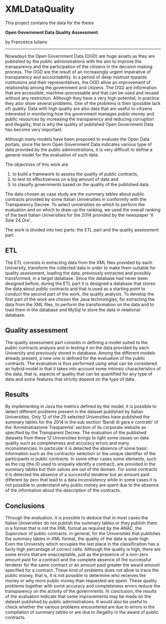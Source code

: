 # XMLDataQuality

This project contains the data for the thesis 

**Open Government Data Quality Assessment**

by Francesca Iuliano

---

Nowadays the Open Government Data (OGD) are huge assets as they are published by the public administrations with the aim to improve the transparency and the participation of the citizens in the decision making process. The OGD are the result of an increasingly urgent imperative of transparency and accountability. In a period of deep mistrust towards institutions and their representatives, the OGD allow an improvement of relationship among the government and citizens. The OGD are information that are accessible, machine-processable and that can be used and reused without any restriction.  Although they have a very high potential, in practice they also show several problems. One of the problems is their (possible lack of) quality.  Data with high quality are also data that are useful to citizens interested in monitoring how the government manages public money and public resources by increasing the transparency and reducing corruption and illegality, that is why the quality of published Open Government Data has become very important. 

Although many models have been proposed to evaluate the Open Data portals, since the term Open Government Data indicates various type of data provided by the public administrations, it is very difficult to define a general model for the evaluation of such data.

The objectives of this work are 

1.	to build a framework to assess the quality of public contracts, 
2.	to test its effectiveness on a big amount of data and 
3.	to classify governments based on the quality of the published data. 

The data chosen as case study are the summary tables about public contracts provided by some Italian Universities in conformity with the Transparency Decree. To select universities on which to perform the evaluation and on which to draw up the ranking, we used the overall ranking of the best Italian Universities for the 2014 provided by the newspaper 'Il Sole 24 Ore'. 

The work is divided into two parts: the ETL part and the quality assessment part. 
 

## ETL

The ETL consists in extracting data from the XML files provided by each University, transform the collected data in order to make them suitable for quality assessment, loading the data, previously extracted and possibly transformed, in a target database. Since the database had never been designed before, during the ETL part it is designed a database that stores the data about public contracts and that is used as a starting point to conduct the second part of the work, the quality analysis. To develop the first part of the work are chosen the Java technologies, for extracting the data from the XML files, to perform the transformation on the data and to load them in the database and MySql to store the data in relational database. 

## Quality assessment
The quality assessment part consists in defining a model suited to the public contracts analysis and in testing it on the data provided by each University and previously stored in database. Among the different models already present, a new one is defined for the evaluation of the public contracts. The evaluation is thus performed using what can be considered an hybrid model in that it takes into account some intrinsic characteristics of the data, that is, aspects of quality that can be quantified for any type of data and some features that strictly depend on the type of data.

## Results
By implementing in Java the metrics defined by the model, it is possible to detect different problems present in the dataset published by Italian Universities. Only 12 of the 25 selected Universities have published the summary tables for the 2014 in the sub section ‘Bandi di gara e contratti’ of the ‘Amministrazione Trasparente’ section of its corporate website as specified by the Transparent Decree. The evaluation of the published datasets from these 12 Universities brings to light some issues on data quality such as completeness and accuracy errors and many inconsistencies.
In particular it is detected the absence of some basic information such as the contractor selection or the unique identifier of the participants in public contracts. In some other cases some elements, such as the cig (the ID used to uniquely identify a contract), are provided in the summary tables but their values are out of the domain. For some contracts it is detected the absence of a successful tenderer but an amount paid different by zero that lead to a data inconsistency while in some cases it is not possible to understand why public money are spent due to the absence of the information about the description of the contracts.


## Conclusions
Through the evaluation, it is possible to deduce that in most cases the Italian Universities  do not publish the summary tables or they publish them in a format that is not the XML format as required by the ANAC, the Supervisor of public contracts. In general, for the Universities that publishes the summary tables in XML format, the quality of the data is quite high.  Even the University which occupies the last place in the classification  has a fairly high percentage of correct cells. Although the quality is high, there are some errors that are unacceptable, just as the presence of a non-zero amount paid for a contract and the complete absence of the successful tenderer for the same contract or an amount paid greater the award amount specified for a contract. These kind of problems does not allow to trace the public money, that is, it is not possible to determine who receives the money or why more public money than requested are spent. These quality problems together with some accuracy and completeness errors reduce the transparency on the activity of the governments.
In conclusion, the results of the evaluation indicate that some improvements may be made on the dataset published by public administrations. It would also be useful to check whether  the various problems encountered are due to errors in the compilation of summary tables or are due to illegality in the award of public contracts.
